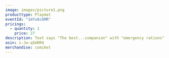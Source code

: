 ```yaml
---
image: images/picture1.png
producttype: Playmat
eventId: "1mYu6cGMR"
pricings:
  - quantity: 1
    price: 27
description: Text says "The best...companion" with "emergency rations" crossed out
asin: s-Jw-qSmRR4
merchandise: comiket
---
```

